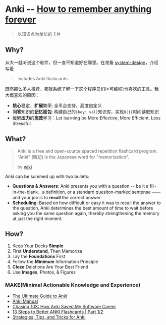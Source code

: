 # Anki -- [How to remember anything forever](https://ncase.me/remember/)

> 以知识点为单位的卡片

## Why?

从大一就听说这个软件，但一直不知道好在哪里。在准备 [system-design](https://github.com/donnemartin/system-design-primer)，介绍写着 

> Includes Anki flashcards.

既然那么多人推荐，那就系统了解一下这个程序员们(≈可编程)也喜欢的工具。我大概喜欢的原因：

* **核心**稳定，**扩展**繁荣: 全平台支持，高度自定义
* **问答**知识的**记忆面包**: 构建自己的`{key: val}`知识库，实现`O(1)`时间读取知识
* 缓解**压力**的**高效**学习：Let learning be More Effective, More Efficient, Less Stressful


## What?

> Anki is a free and open-source spaced repetition flashcard program. "Anki" (暗記) is the Japanese word for "memorization".
> 
> by [wiki](https://www.wikiwand.com/en/Anki_(software))


Anki can be summed up with two bullets:

- **Questions & Answers**: Anki presents you with a question -- be it a fill-in-the-blank，a definition, or a standard quesiton-marked sentense —— and your job is to **recall** the correct answer.
- **Scheduling**: Based on how difficult or easy it was to recall the answer to the question, Anki determines the best amount of time to wait before asking you the same question again, thereby strengthening the memory at just the right moment. 

## How?

1. Keep Your Decks **Simple**
1. First **Understand**, Then Memorize
1. Lay the **Foundations** First
1. Follow the **Minimum** Information Principle
1. **Cloze** Deletions Are Your Best Friend
1. Use **Images**, Photos, & Figures

### MAKE(Minimal Actionable Knowledge and Experience)

* [The Ultimate Guide to Anki](https://aliabdaal.com/learn-anything-with-flashcards-the-ultimate-guide-to-anki/)
* [Anki Manual](https://docs.ankiweb.net/#/)
* [Chasing 10X: How Anki Saved My Software Career](https://senrigan.io/blog/chasing-10x-leveraging-a-poor-memory-in-software-engineering/)
* [13 Steps to Better ANKI Flashcards | Part 1/2](https://www.youtube.com/watch?v=AbvaITy3oeQ)
* [Strategies, Tips, and Tricks for Anki](https://senrigan.io/blog/everything-i-know-strategies-tips-and-tricks-for-spaced-repetition-anki/)
